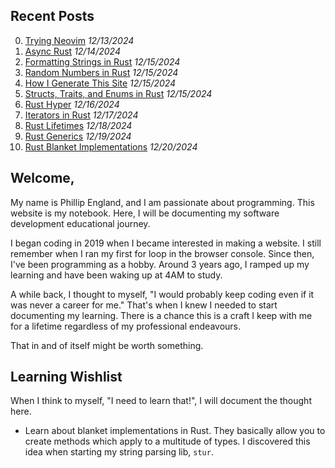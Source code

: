 ## Recent Posts
0. [Trying Neovim](/post/trying-neovim) *12/13/2024*
1. [Async Rust](/post/async-rust) *12/14/2024*
2. [Formatting Strings in Rust](/post/formatting-strings-in-rust) *12/15/2024*
3. [Random Numbers in Rust](/post/random-numbers-in-rust) *12/15/2024*
4. [How I Generate This Site](/post/how-i-generate-this-site) *12/15/2024*
5. [Structs, Traits, and Enums in Rust](/post/structs-traits-and-enums-in-rust) *12/15/2024*
6. [Rust Hyper](/post/rust-hyper) *12/16/2024*
7. [Iterators in Rust](/post/iterators-in-rust) *12/17/2024*
8. [Rust Lifetimes](/post/rust-lifetimes) *12/18/2024*
9. [Rust Generics](/post/rust-generics) *12/19/2024*
10. [Rust Blanket Implementations](/post/rust-blanket-implementations) *12/20/2024*

## Welcome,

My name is Phillip England, and I am passionate about programming. This website is my notebook. Here, I will be documenting my software development educational journey.

I began coding in 2019 when I became interested in making a website. I still remember when I ran my first for loop in the browser console. Since then, I've been programming as a hobby. Around 3 years ago, I ramped up my learning and have been waking up at 4AM to study.

A while back, I thought to myself, "I would probably keep coding even if it was never a career for me." That's when I knew I needed to start documenting my learning. There is a chance this is a craft I keep with me for a lifetime regardless of my professional endeavours.

That in and of itself might be worth something.

## Learning Wishlist
When I think to myself, "I need to learn that!", I will document the thought here.

- Learn about blanket implementations in Rust. They basically allow you to create methods which apply to a multitude of types. I discovered this idea when starting my string parsing lib, `stur`.
